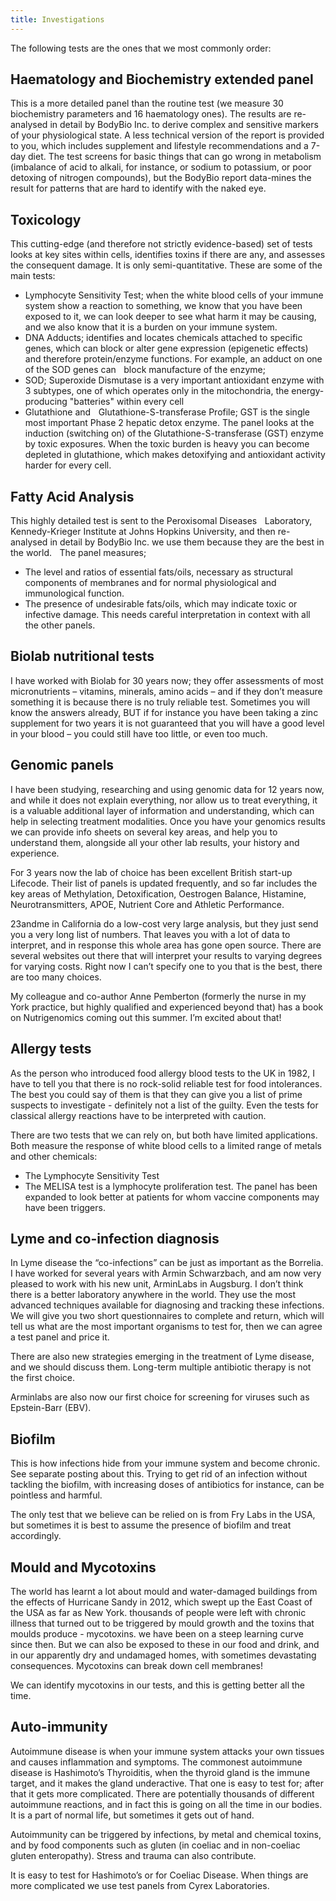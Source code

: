 ```yaml
---
title: Investigations
---
```


The following tests are the ones that we most commonly order:


## Haematology and Biochemistry extended panel
This is a more detailed panel than the routine test (we measure 30 biochemistry parameters and 16 haematology ones). The results are re-analysed in detail by BodyBio Inc. to derive complex and sensitive markers of your physiological state. A less technical version of the report is provided to you, which includes supplement and lifestyle recommendations and a 7-day diet. The test screens for basic things that can go wrong in metabolism (imbalance of acid to alkali, for instance, or sodium to potassium, or poor detoxing of nitrogen compounds), but the BodyBio report data-mines the result for patterns that are hard to identify with the naked eye.


## Toxicology
This cutting-edge (and therefore not strictly evidence-based) set of tests looks at key sites within cells, identifies toxins if there are any, and assesses the consequent damage. It is only semi-quantitative. These are some of the main tests:

 - Lymphocyte Sensitivity Test; when the white blood cells of your immune system show a reaction to something, we know that you have been exposed to it, we can look deeper to see what harm it may be causing, and we also know that it is a burden on your immune system.
 - DNA Adducts; identifies and locates chemicals attached to specific genes, which can block or alter gene expression (epigenetic effects) and therefore protein/enzyme functions. For example, an adduct on one of the SOD genes can    block manufacture of the enzyme;
 - SOD; Superoxide Dismutase is a very important antioxidant enzyme with 3 subtypes, one of which operates only in the mitochondria, the energy-producing "batteries" within every cell
 - Glutathione and    Glutathione-S-transferase Profile; GST is the single most important Phase 2 hepatic detox enzyme. The panel looks at the induction (switching on) of the Glutathione-S-transferase (GST) enzyme by toxic exposures. When the toxic burden is heavy you can become depleted in glutathione, which makes detoxifying and antioxidant activity harder for every cell.


## Fatty Acid Analysis
This highly detailed test is sent to the Peroxisomal Diseases    Laboratory, Kennedy-Krieger Institute at Johns Hopkins University, and then re-analysed in detail by BodyBio Inc. we use them because they are the best in the world.    The panel measures; 

 - The level and ratios of essential fats/oils, necessary as structural components of membranes and for normal physiological and immunological function.
 - The presence of undesirable fats/oils, which may indicate toxic or infective damage. 
This needs careful interpretation in context with all the other panels.


## Biolab nutritional tests
I have worked with Biolab for 30 years now; they offer assessments of most micronutrients – vitamins, minerals, amino acids – and if they don’t measure something it is because there is no truly reliable test. Sometimes you will know the answers already, BUT if for instance you have been taking a zinc supplement for two years it is not guaranteed that you will have a good level in your blood – you could still have too little, or even too much.


## Genomic panels
I have been studying, researching and using genomic data for 12 years now, and while it does not explain everything, nor allow us to treat everything, it is a valuable additional layer of information and understanding, which can help in selecting treatment modalities. Once you have your genomics results we can provide info sheets on several key areas, and help you to understand them, alongside all your other lab results, your history and experience.

For 3 years now the lab of choice has been excellent British start-up Lifecode. Their list of panels is updated frequently, and so far includes the key areas of Methylation, Detoxification, Oestrogen Balance, Histamine, Neurotransmitters, APOE, Nutrient Core and Athletic Performance.

23andme in California do a low-cost very large analysis, but they just send you a very long list of numbers. That leaves you with a lot of data to interpret, and in response this whole area has gone open source. There are several websites out there that will interpret your results to varying degrees for varying costs. Right now I can’t specify one to you that is the best, there are too many choices.

My colleague and co-author Anne Pemberton (formerly the nurse in my York practice, but highly qualified and experienced beyond that) has a book on Nutrigenomics coming out this summer. I’m excited about that!



## Allergy tests
As the person who introduced food allergy blood tests to the UK in 1982, I have to tell you that there is no rock-solid reliable test for food intolerances. The best you could say of them is that they can give you a list of prime suspects to investigate - definitely not a list of the guilty. Even the tests for classical allergy reactions have to be interpreted with caution.

There are two tests that we can rely on, but both have limited applications. Both measure the response of white blood cells to a limited range of metals and other chemicals:

 - The Lymphocyte Sensitivity Test
 - The MELISA test is a lymphocyte proliferation test. The panel has been expanded to look better at patients for whom vaccine components may have been triggers.


## Lyme and co-infection diagnosis
In Lyme disease the “co-infections” can be just as important as the Borrelia. I have worked for several years with Armin Schwarzbach, and am now very pleased to work with his new unit, ArminLabs in Augsburg. I don’t think there is a better laboratory anywhere in the world. They use the most advanced techniques available for diagnosing and tracking these infections. We will give you two short questionnaires to complete and return, which will tell us what are the most important organisms to test for, then we can agree a test panel and price it.

There are also new strategies emerging in the treatment of Lyme disease, and we should discuss them. Long-term multiple antibiotic therapy is not the first choice.

Arminlabs are also now our first choice for screening for viruses such as Epstein-Barr (EBV).


## Biofilm
This is how infections hide from your immune system and become chronic. See separate posting about this. Trying to get rid of an infection without tackling the biofilm, with increasing doses of antibiotics for instance, can be pointless and harmful.

The only test that we believe can be relied on is from Fry Labs in the USA, but sometimes it is best to assume the presence of biofilm and treat accordingly.


## Mould and Mycotoxins
The world has learnt a lot about mould and water-damaged buildings from the effects of Hurricane Sandy in 2012, which swept up the East Coast of the USA as far as New York. thousands of people were left with chronic illness that turned out to be triggered by mould growth and the toxins that moulds produce - mycotoxins. we have been on a steep learning curve since then. But we can also be exposed to these in our food and drink, and in our apparently dry and undamaged homes, with sometimes devastating consequences. Mycotoxins can break down cell membranes!

We can identify mycotoxins in our tests, and this is getting better all the time.


## Auto-immunity
Autoimmune disease is when your immune system attacks your own tissues and causes inflammation and symptoms. The commonest autoimmune disease is Hashimoto’s Thyroiditis, when the thyroid gland is the immune target, and it makes the gland underactive. That one is easy to test for; after that it gets more complicated. There are potentially thousands of different autoimmune reactions, and in fact this is going on all the time in our bodies. It is a part of normal life, but sometimes it gets out of hand.

Autoimmunity can be triggered by infections, by metal and chemical toxins, and by food components such as gluten (in coeliac and in non-coeliac gluten enteropathy). Stress and trauma can also contribute.

It is easy to test for Hashimoto’s or for Coeliac Disease. When things are more complicated we use test panels from Cyrex Laboratories.